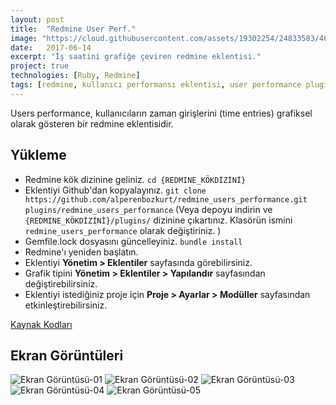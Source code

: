 ```yaml
---
layout: post
title:  "Redmine User Perf."
image: "https://cloud.githubusercontent.com/assets/19302254/24833583/460131b0-1cd6-11e7-9bd5-7b16c0eec97a.png"
date:   2017-06-14
excerpt: "İş saatini grafiğe çeviren redmine eklentisi."
project: true
technologies: [Ruby, Redmine]
tags: [redmine, kullanıcı performansı eklentisi, user performance plugins, redmine eklentisi]
---
```


Users performance, kullanıcıların zaman girişlerini (time entries) grafiksel olarak gösteren bir redmine eklentisidir.

## Yükleme

- Redmine kök dizinine geliniz.
`cd {REDMINE_KÖKDİZİNİ}`
- Eklentiyi Github'dan kopyalayınız.
`git clone https://github.com/alperenbozkurt/redmine_users_performance.git plugins/redmine_users_performance`
(Veya depoyu indirin ve `{REDMINE_KÖKDİZİNİ}/plugins/` dizinine çıkartınız. Klasörün ismini `redmine_users_performance` olarak değiştiriniz. )
- Gemfile.lock dosyasını güncelleyiniz.
`bundle install`
- Redmine'ı yeniden başlatın.
- Eklentiyi **Yönetim > Eklentiler** sayfasında görebilirsiniz.
- Grafik tipini **Yönetim > Eklentiler > Yapılandır** sayfasından değiştirebilirsiniz.
- Eklentiyi istediğiniz proje için **Proje > Ayarlar > Modüller** sayfasından etkinleştirebilirsiniz.

<div markdown="0">
  <a href="https://github.com/alperenbozkurt/Kisiler/" class="btn btn-info">Kaynak Kodları</a>
</div>

## Ekran Görüntüleri

![Ekran Görüntüsü-01](https://cloud.githubusercontent.com/assets/19302254/24833583/460131b0-1cd6-11e7-9bd5-7b16c0eec97a.png)
![Ekran Görüntüsü-02](https://cloud.githubusercontent.com/assets/19302254/24833584/4601c5bc-1cd6-11e7-8195-e5349f805f6f.png)
![Ekran Görüntüsü-03](https://cloud.githubusercontent.com/assets/19302254/24833581/45fa3824-1cd6-11e7-8d70-a56cd6acfc8d.png)
![Ekran Görüntüsü-04](https://cloud.githubusercontent.com/assets/19302254/24833582/45ffda68-1cd6-11e7-8401-b58ed324d9d4.png)
![Ekran Görüntüsü-05](https://cloud.githubusercontent.com/assets/19302254/24833585/46032876-1cd6-11e7-84e4-84a940e5326e.png)
